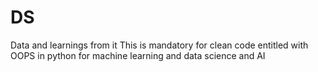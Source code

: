 # DS
Data and learnings from it 
This is mandatory for clean code 
entitled with OOPS in python for machine learning and data science and AI 


